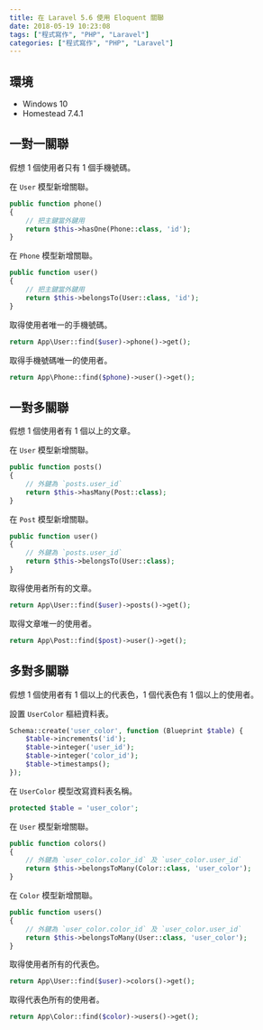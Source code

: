 ```yaml
---
title: 在 Laravel 5.6 使用 Eloquent 關聯
date: 2018-05-19 10:23:08
tags: ["程式寫作", "PHP", "Laravel"]
categories: ["程式寫作", "PHP", "Laravel"]
---
```


## 環境
- Windows 10
- Homestead 7.4.1

## 一對一關聯
假想 1 個使用者只有 1 個手機號碼。

在 `User` 模型新增關聯。
```PHP
public function phone()
{
    // 把主鍵當外鍵用
    return $this->hasOne(Phone::class, 'id');
}
```
在 `Phone` 模型新增關聯。
```PHP
public function user()
{
    // 把主鍵當外鍵用
    return $this->belongsTo(User::class, 'id');
}
```
取得使用者唯一的手機號碼。
```PHP
return App\User::find($user)->phone()->get();
```
取得手機號碼唯一的使用者。
```PHP
return App\Phone::find($phone)->user()->get();
```

## 一對多關聯
假想 1 個使用者有 1 個以上的文章。

在 `User` 模型新增關聯。
```PHP
public function posts()
{
    // 外鍵為 `posts.user_id`
    return $this->hasMany(Post::class);
}
```
在 `Post` 模型新增關聯。
```PHP
public function user()
{
    // 外鍵為 `posts.user_id`
    return $this->belongsTo(User::class);
}
```
取得使用者所有的文章。
```PHP
return App\User::find($user)->posts()->get();
```
取得文章唯一的使用者。
```PHP
return App\Post::find($post)->user()->get();
```

## 多對多關聯
假想 1 個使用者有 1 個以上的代表色，1 個代表色有 1 個以上的使用者。

設置 `UserColor` 樞紐資料表。
```PHP
Schema::create('user_color', function (Blueprint $table) {
    $table->increments('id');
    $table->integer('user_id');
    $table->integer('color_id');
    $table->timestamps();
});
```
在 `UserColor` 模型改寫資料表名稱。
```PHP
protected $table = 'user_color';
```
在 `User` 模型新增關聯。
```PHP
public function colors()
{
    // 外鍵為 `user_color.color_id` 及 `user_color.user_id`
    return $this->belongsToMany(Color::class, 'user_color');
}
```
在 `Color` 模型新增關聯。
```PHP
public function users()
{
    // 外鍵為 `user_color.color_id` 及 `user_color.user_id`
    return $this->belongsToMany(User::class, 'user_color');
}
```
取得使用者所有的代表色。
```PHP
return App\User::find($user)->colors()->get();
```
取得代表色所有的使用者。
```PHP
return App\Color::find($color)->users()->get();
```
